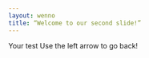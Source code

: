 ```yaml
---
layout: wenno
title: “Welcome to our second slide!”
---
```

Your test
Use the left arrow to go back!

